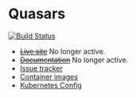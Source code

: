 # Quasars

[![Build Status](https://travis-ci.org/p16n/quasars.svg?branch=master)](https://travis-ci.org/kineticdial/quasars)

- ~~[Live site](https://quasa.rs)~~ No longer active.
- ~~[Documentation](https://docs.quasa.rs)~~ No longer active.
- [Issue tracker](https://github.com/p16n/quasars/issues)
- [Container images](https://hub.docker.com/r/kineticdial/quasars)
- [Kubernetes Config](https://github.com/p16n/quasars-k8s)

